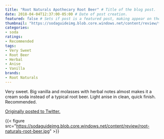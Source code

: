```yaml
---
title: "Root Naturals Apothecary Root Beer" # Title of the blog post.
date: 2018-04-04T12:37:00-05:00 # Date of post creation.
featured: false # Sets if post is a featured post, making appear on the home page side bar.
thumbnail: "https://sodaguideimg.blob.core.windows.net/content/review/thumbs/root-naturals-root-beer.jpg" # Sets thumbnail image appearing inside card on homepage.
categories:
- soda
ratings:
- Recommended
tags:
- Very Sweet
- Root Beer
- Herbal
- Anise
- Vanilla
brands:
- Root Naturals
---
```


Very sweet. Big vanilla and molasses with herbal notes almost makes it a cream soda instead of a typical root beer. Light anise in clean, quick finish. Recommended.

[Originally posted to Twitter.](https://twitter.com/Cavorter/status/981586463589650434)

{{< figure src="https://sodaguideimg.blob.core.windows.net/content/review/root-naturals-root-beer.jpg" >}}